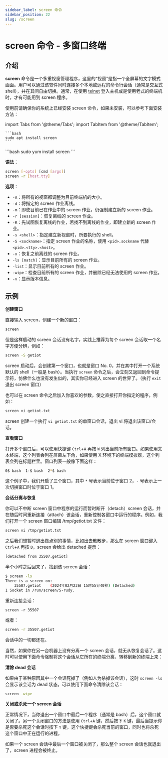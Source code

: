 ```yaml
---
sidebar_label: screen 命令
sidebar_position: 22
slug: /screen
---
```


# screen 命令 - 多窗口终端



## 介绍

**screen** 命令是一个多重视窗管理程序，这里的“视窗”是指一个全屏幕的文字模式画面。用户可以通过该软件同时连接多个本地或远程的命令行会话（通常是交互式 shell），并在其间自由切换。通常，在使用 [telnet](/linux-command/telnet) 登入主机或是使用老式的终端机时，才有可能用到 screen 程序。

使用前请确保你的系统上已经安装 screen 命令，如果未安装，可以参考下面安装方法：

import Tabs from '@theme/Tabs';
import TabItem from '@theme/TabItem';

<Tabs>
  <TabItem value="apt" label="Debian/Ubuntu" default>

    ```bash
    sudo apt install screen
    ```
  </TabItem>
  <TabItem value="yum" label="CentOS/RHEL">
    ```bash
    sudo yum install screen
    ```
  </TabItem>
</Tabs>

**语法**：

```bash
screen [-opts] [cmd [args]]
screen -r [host.tty]
```

**选项**：

- `-A`：将所有的视窗都调整为目前终端机的大小。
- `-d`：将指定的 screen 作业离线。
- `-m`：即使目前已在作业中的 screen 作业，仍强制建立新的 screen 作业。
- `-r [session]`：恢复离线的 screen 作业。
- `-R`：先试图恢复离线的作业，若找不到离线的作业，即建立新的 screen 作业。
- `-s <shell>`：指定建立新视窗时，所要执行的 shell。
- `-S <sockname>`：指定 screen 作业的名称，使用 `<pid>.sockname` 代替 `<pid>.<tty>.<host>`。
- `-x`：恢复之前离线的 screen 作业。
- `-ls [match]`：显示目前所有的 screen 作业。
- `-list`：显示目前所有的 screen 作业。
- `-wipe`：检查目前所有的 screen 作业，并删除已经无法使用的 screen 作业。
- `-v`：显示版本信息。



## 示例

**创建窗口**

直接输入 screen，创建一个新的窗口：

```bash
screen
```

但是这样启动的 screen 会话没有名字，实践上推荐为每个 screen 会话取一个名字方便分辨，例如：

```bash
screen -S getiot
```

screen 启动后，会创建第一个窗口，也就是窗口 No. 0，并在其中打开一个系统默认的 shell（一般是 bash）。当执行 `screen` 命令之后，会立刻又返回到命令提示符，仿佛什么也没有发生似的，其实你已经进入 screen 的世界了。（执行 `exit` 退出 screen 窗口）

也可以在 screen 命令之后加入你喜欢的参数，使之直接打开你指定的程序，例如：

```bash
screen vi getiot.txt
```

screen 创建一个执行 `vi getiot.txt` 的单窗口会话，退出 vi 将退出该窗口/会话。

**查看窗口**

打开多个窗口后，可以使用快捷键 `Ctrl`+`A` 再按 `W` 列出当前所有窗口。如果使用文本终端，这个列表会列在屏幕左下角，如果使用 X 环境下的终端模拟器，这个列表会列在标题栏里。窗口列表一般像下面这样：

```bash
0$ bash  1-$ bash  2*$ bash  
```

这个例子中，我们开启了三个窗口，其中 `*` 号表示当前位于窗口 2，`-` 号表示上一次切换窗口时位于窗口 1。

**会话分离与恢复**

你可以不中断 screen 窗口中程序的运行而暂时断开（detach）screen 会话，并在随后时间重新连接（attach）该会话，重新控制各窗口中运行的程序。例如，我们打开一个 screen 窗口编辑 /tmp/getiot.txt 文件：

```bash
screen vi /tmp/getiot.txt
```

之后我们想暂时退出做点别的事情，比如出去散散步，那么在 screen 窗口键入 `Ctrl`+`A` 再按 `D`，screen 会给出 detached 提示：

```bash
[detached from 35507.getiot]
```

半个小时之后回来了，找到该 screen 会话：

```bash
$ screen -ls
There is a screen on:
	35507.getiot	(2024年02月23日 15时55分40秒)	(Detached)
1 Socket in /run/screen/S-rudy.
```

重新连接会话：

```shell
screen -r 35507
```

或者：

```bash
screen -r 35507.getiot
```

会话中的一切都还在。

当然，如果你在另一台机器上没有分离一个 screen 会话，就无从恢复会话了。这时可以使用下面命令强制将这个会话从它所在的终端分离，转移到新的终端上来：

**清除 dead 会话**

如果由于某种原因其中一个会话死掉了（例如人为杀掉该会话），这时 `screen -ls` 会显示该会话为 dead 状态。可以使用下面命令清除该会话：

```bash
screen -wipe
```

**关闭或杀死一个 screen 会话**

正常情况下，当你退出一个窗口中最后一个程序（通常是 bash）后，这个窗口就关闭了。另一个关闭窗口的方法是使用 `Ctrl`+`A` 键，然后按下 `K` 键，最后当提示你是否要杀死这个会话时按下 `Y` 键，这个快捷键会杀死当前的窗口，同时也将杀死这个窗口中正在运行的进程。

如果一个 screen 会话中最后一个窗口被关闭了，那么整个 screen 会话也就退出了，screen 进程会被终止。


